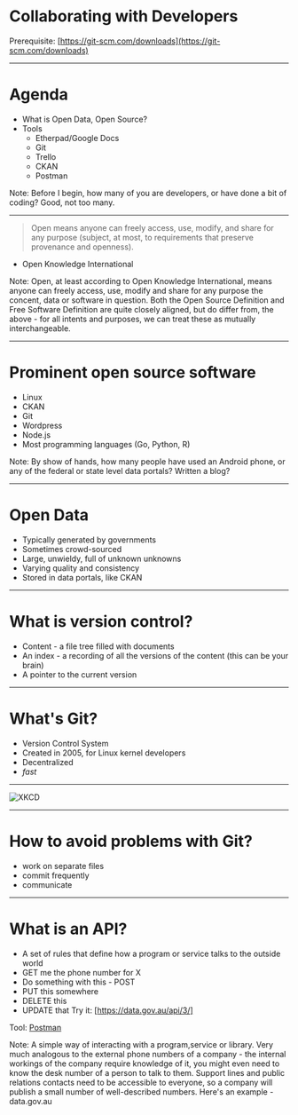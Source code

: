 # Collaborating with Developers

Prerequisite: [https://git-scm.com/downloads](https://git-scm.com/downloads)

---

# Agenda

* What is Open Data, Open Source?
* Tools
    * Etherpad/Google Docs
    * Git
    * Trello
    * CKAN
    * Postman

Note:
Before I begin, how many of you are developers, or have done a bit of coding? Good, not too many.

---

> Open means anyone can freely access, use, modify, and share for any purpose (subject, at most, to requirements that preserve provenance and openness).
- Open Knowledge International

Note:
Open, at least according to Open Knowledge International, means anyone can freely access, use, modify and share for any purpose the concent, data or software in question. Both the Open Source Definition and Free Software Definition are quite closely aligned, but do differ from, the above - for all intents and purposes, we can treat these as mutually interchangeable.

---

# Prominent open source software

* Linux
* CKAN
* Git
* Wordpress
* Node.js
* Most programming languages (Go, Python, R)

Note:
By show of hands, how many people have used an Android phone, or any of the federal or state level data portals? Written a blog? 

---

# Open Data

* Typically generated by governments
* Sometimes crowd-sourced
* Large, unwieldy, full of unknown unknowns
* Varying quality and consistency
* Stored in data portals, like CKAN

---

# What is version control?

* Content - a file tree filled with documents
* An index - a recording of all the versions of the content (this can be your brain)
* A pointer to the current version

---

# What's Git?
* Version Control System
* Created in 2005, for Linux kernel developers
* Decentralized
* _fast_

---

![XKCD](https://imgs.xkcd.com/comics/git.png)

---
# How to avoid problems with Git?
* work on separate files
* commit frequently
* communicate

---

# What is an API?

* A set of rules that define how a  program or service talks to the outside world
* GET me the phone number for X
* Do something with this - POST
* PUT this somewhere
* DELETE this
* UPDATE that
Try it: [https://data.gov.au/api/3/]

Tool: [Postman](https://getpostman.com)

Note:
A simple way of interacting with a program,service or library. Very much analogous to the external phone numbers of a company - the internal workings of the company require knowledge of it, you might even need to know the desk number of a person to talk to them. Support lines and public relations contacts need to be accessible to everyone, so a company will publish a small number of well-described numbers. Here's an example - data.gov.au
